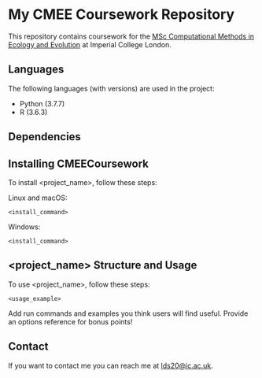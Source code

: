 # My CMEE Coursework Repository

This repository contains coursework for the [MSc Computational Methods in Ecology and Evolution](https://www.imperial.ac.uk/study/pg/life-sciences/computational-methods-ecology-evolution/) at Imperial College London.

## Languages

The following languages (with versions) are used in the project:
* Python (3.7.7)
* R (3.6.3)

## Dependencies

## Installing CMEECoursework

To install <project_name>, follow these steps:

Linux and macOS:
```
<install_command>
```

Windows:
```
<install_command>
```
## <project_name> Structure and Usage

To use <project_name>, follow these steps:

```
<usage_example>
```

Add run commands and examples you think users will find useful. Provide an options reference for bonus points!

## Contact

If you want to contact me you can reach me at <lds20@ic.ac.uk>.